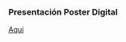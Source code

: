<h3>Presentación Poster Digital</h3>
<a href="https://drive.google.com/file/d/1BQ-KMALjHEnS6-51SeIsBOEF0RJ_e3Ut/view?usp=sharing">Aqui</a>
